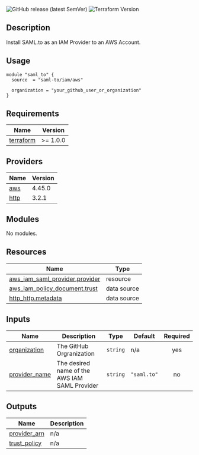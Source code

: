 ![GitHub release (latest SemVer)](https://img.shields.io/github/v/release/saml-to/terraform-aws-iam)
![Terraform Version](https://img.shields.io/badge/tf-%3E%3D1.0.0-blue.svg)

## Description

Install SAML.to as an IAM Provider to an AWS Account.

## Usage

```hcl
module "saml_to" {
  source  = "saml-to/iam/aws"
  
  organization = "your_github_user_or_organization"
}
```

<!-- BEGIN_TF_DOCS -->
## Requirements

| Name | Version |
|------|---------|
| <a name="requirement_terraform"></a> [terraform](#requirement\_terraform) | >= 1.0.0 |

## Providers

| Name | Version |
|------|---------|
| <a name="provider_aws"></a> [aws](#provider\_aws) | 4.45.0 |
| <a name="provider_http"></a> [http](#provider\_http) | 3.2.1 |

## Modules

No modules.

## Resources

| Name | Type |
|------|------|
| [aws_iam_saml_provider.provider](https://registry.terraform.io/providers/hashicorp/aws/latest/docs/resources/iam_saml_provider) | resource |
| [aws_iam_policy_document.trust](https://registry.terraform.io/providers/hashicorp/aws/latest/docs/data-sources/iam_policy_document) | data source |
| [http_http.metadata](https://registry.terraform.io/providers/hashicorp/http/latest/docs/data-sources/http) | data source |

## Inputs

| Name | Description | Type | Default | Required |
|------|-------------|------|---------|:--------:|
| <a name="input_organization"></a> [organization](#input\_organization) | The GitHub Orgranization | `string` | n/a | yes |
| <a name="input_provider_name"></a> [provider\_name](#input\_provider\_name) | The desired name of the AWS IAM SAML Provider | `string` | `"saml.to"` | no |

## Outputs

| Name | Description |
|------|-------------|
| <a name="output_provider_arn"></a> [provider\_arn](#output\_provider\_arn) | n/a |
| <a name="output_trust_policy"></a> [trust\_policy](#output\_trust\_policy) | n/a |
<!-- END_TF_DOCS -->
